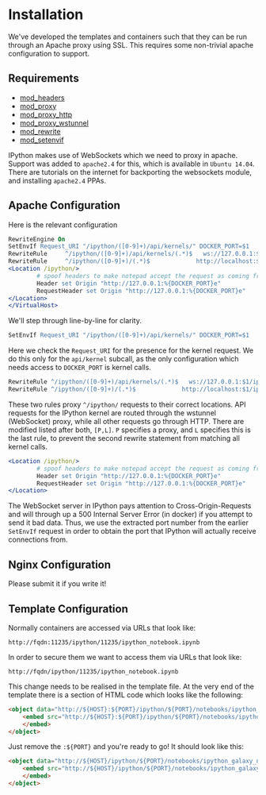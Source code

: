 # Installation

We've developed the templates and containers such that they can be run through an Apache proxy using
SSL. This requires some non-trivial apache configuration to support.

## Requirements

 * [mod_headers](http://httpd.apache.org/docs/2.4/mod/mod_headers.html)
 * [mod_proxy](http://httpd.apache.org/docs/2.4/mod/mod_proxy.html)
 * [mod_proxy_http](http://httpd.apache.org/docs/2.4/mod/mod_proxy_http.html)
 * [mod_proxy_wstunnel](http://httpd.apache.org/docs/2.4/mod/mod_proxy_wstunnel.html)
 * [mod_rewrite](http://httpd.apache.org/docs/2.4/mod/mod_rewrite.html)
 * [mod_setenvif](http://httpd.apache.org/docs/2.4/mod/mod_setenvif.html)

IPython makes use of WebSockets which we need to proxy in apache. Support was added to `apache2.4`
for this, which is available in `Ubuntu 14.04`. There are tutorials on the internet for backporting
the websockets module, and installing `apache2.4` PPAs.

## Apache Configuration

Here is the relevant configuration

```apache
RewriteEngine On
SetEnvIf Request_URI "/ipython/([0-9]+)/api/kernels/" DOCKER_PORT=$1
RewriteRule     ^/ipython/([0-9]+)/api/kernels/(.*)$   ws://127.0.0.1:$1/ipython/$1/api/kernels/$2 [P,L]
RewriteRule     ^/ipython/([0-9]+)/(.*)$             http://localhost:$1/ipython/$1/$2 [P,L]
<Location /ipython/>
        # spoof headers to make notepad accept the request as coming from the same origin
        Header set Origin "http://127.0.0.1:%{DOCKER_PORT}e"
        RequestHeader set Origin "http://127.0.0.1:%{DOCKER_PORT}e"
</Location>
</VirtualHost>
```

We'll step through line-by-line for clarity.

```apache
SetEnvIf Request_URI "/ipython/([0-9]+)/api/kernels/" DOCKER_PORT=$1
```

Here we check the `Request_URI` for the presence for the kernel request. We do this only for the `api/kernel` subcall, as the only configuration which needs access to `DOCKER_PORT` is kernel calls.

```apache
RewriteRule ^/ipython/([0-9]+)/api/kernels/(.*)$   ws://127.0.0.1:$1/ipython/$1/api/kernels/$2 [P,L]
RewriteRule ^/ipython/([0-9]+)/(.*)$             http://localhost:$1/ipython/$1/$2 [P,L]
```

These two rules proxy `^/ipython/` requests to their correct locations. API requests for the IPython kernel are routed through the wstunnel (WebSocket) proxy, while all other requests go through HTTP. There are modified listed after both, `[P,L]`. `P` specifies a proxy, and `L` specifies this is the last rule, to prevent the second rewrite statement from matching all kernel calls.

```apache
<Location /ipython/>
        # spoof headers to make notepad accept the request as coming from the same origin
        Header set Origin "http://127.0.0.1:%{DOCKER_PORT}e"
        RequestHeader set Origin "http://127.0.0.1:%{DOCKER_PORT}e"
</Location>
```

The WebSocket server in IPython pays attention to Cross-Origin-Requests and will through up a 500 Internal Server Error (in docker) if you attempt to send it bad data. Thus, we use the extracted port number from the earlier `SetEnvIf` request in order to obtain the port that IPython will actually receive connections from.

## Nginx Configuration

Please submit it if you write it!

## Template Configuration

Normally containers are accessed via URLs that look like:

```
http://fqdn:11235/ipython/11235/ipython_notebook.ipynb
```

In order to secure them we want to access them via URLs that look like:

```
http://fqdn/ipython/11235/ipython_notebook.ipynb
```

This change needs to be realised in the template file. At the very end of the template there is a section of HTML code which looks like the following:

```html
<object data="http://${HOST}:${PORT}/ipython/${PORT}/notebooks/ipython_galaxy_notebook.ipynb" height="100%" width="100%">
    <embed src="http://${HOST}:${PORT}/ipython/${PORT}/notebooks/ipython_galaxy_notebook.ipynb" height="100%" width="100%">
    </embed>
</object>
```

Just remove the `:${PORT}` and you're ready to go! It should look like this:

```html
<object data="http://${HOST}/ipython/${PORT}/notebooks/ipython_galaxy_notebook.ipynb" height="100%" width="100%">
    <embed src="http://${HOST}/ipython/${PORT}/notebooks/ipython_galaxy_notebook.ipynb" height="100%" width="100%">
    </embed>
</object>
```

